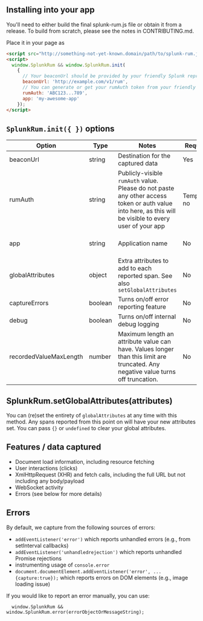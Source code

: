 ## Installing into your app
You'll need to either build the final splunk-rum.js file or obtain it from a release.
To build from scratch, please see the notes in CONTRIBUTING.md.

Place it in your page as
```html
<script src="http://something-not-yet-known.domain/path/to/splunk-rum.js"></script>
<script>
  window.SplunkRum && window.SplunkRum.init(
    {
      // Your beaconUrl should be provided by your friendly Splunk representative
      beaconUrl: 'http://example.com/v1/rum',
      // You can generate or get your rumAuth token from your friendly Splunk representative
      rumAuth: 'ABC123...789',
      app: 'my-awesome-app'
    });
</script>
```

## `SplunkRum.init({ })` options
| Option | Type | Notes | Required? | Default |
|--------|------|-------|-----------|---------|
| beaconUrl | string | Destination for the captured data | Yes | (No default) |
| rumAuth | string | Publicly-visible `rumAuth` value.  Please do not paste any other access token or auth value into here, as this will be visible to every user of your app | Temporarily no | (No default) |
| app | string | Application name | No | 'unknown-browser-app' |
| globalAttributes | object | Extra attributes to add to each reported span.  See also `setGlobalAttributes` | No | {} |
| captureErrors | boolean | Turns on/off error reporting feature | No | true |
| debug | boolean | Turns on/off internal debug logging | No | false |
| recordedValueMaxLength | number | Maximum length an attribute value can have. Values longer than this limit are truncated. Any negative value turns off truncation. | No | 1200 |

## SplunkRum.setGlobalAttributes(attributes)
You can (re)set the entirety of `globalAttributes` at any time with this method.  Any spans reported from
this point on will have your new attributes set.  You can pass `{}` or `undefined` to clear your global attributes.

## Features / data captured

- Document load information, including resource fetching
- User interactions (clicks)
- XmlHttpRequest (XHR) and fetch calls, including the full URL but not including any body/payload
- WebSocket activity
- Errors (see below for more details)

## Errors

By default, we capture from the following sources of errors:

- `addEventListener('error')` which reports unhandled errors (e.g., from setInterval callbacks)
- `addEventListener('unhandledrejection')` which reports unhandled Promise rejections
- instrumenting usage of `console.error`
- `document.documentElement.addEventListener('error', ... {capture:true});` which reports errors on DOM elements (e.g., image loading issue)

If you would like to report an error manually, you can use:
```
  window.SplunkRum && window.SplunkRum.error(errorObjectOrMessageString);
```

